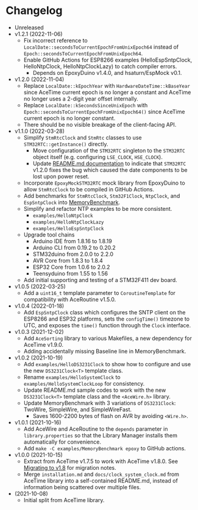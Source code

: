 # Changelog

* Unreleased
* v1.2.1 (2022-11-06)
    * Fix incorrect reference to
     `LocalDate::secondsToCurrentEpochFromUnixEpoch64` instead of
     `Epoch::secondsToCurrentEpochFromUnixEpoch64`.
    * Enable GitHub Actions for ESP8266 examples (HelloEspSntpClock,
      HelloNtpClock, HelloNtpClockLazy) to catch compiler errors.
        * Depends on EpoxyDuino v1.4.0, and hsaturn/EspMock v0.1.
* v1.2.0 (2022-11-04)
    * Replace `LocalDate::kEpochYear` with `HardwareDateTime::kBaseYear`
      since AceTime current epoch is no longer a constant and AceTime no longer
      uses a 2-digit year offset internally.
    * Replace `LocalDate::kSecondsSinceUnixEpoch` with
      `Epoch::secondsToCurrentEpochFromUnixEpoch64()` since AceTime current
      epoch is no longer constant.
    * There should be no visible breakage of the client-facing API.
* v1.1.0 (2022-03-28)
    * Simplify `StmRtcClock` and `StmRtc` classes to use
      `STM32RTC::getInstance()` directly.
        * Move configuration of the `STM32RTC` singleton to the `STM32RTC`
          object itself (e.g. configuring `LSE_CLOCK`, `HSE_CLOCK`).
        * Update [README.md documentation](README.md#StmRtcClockClass) to
          indicate that `STM32RTC` v1.2.0 fixes the bug which caused the date
          components to be lost upon power reset.
    * Incorporate `EpoxyMockSTM32RTC` mock library from EpoxyDuino to allow
      `StmRtcClock` to be compiled in GitHub Actions.
    * Add benchmarks for `StmRtcClock`, `Stm32F1Clock`, `NtpClock`, and
      `EspSntpClock` into [MemoryBenchmark](examples/MemoryBenchmark).
    * Simplify and refactor NTP examples to be more consistent.
        * `examples/HelloNtpClock`
        * `examples/HelloNtpClockLazy`
        * `examples/HelloEspSntpClock`
    * Upgrade tool chains
        * Arduino IDE from 1.8.16 to 1.8.19
        * Arduino CLI from 0.19.2 to 0.20.2
        * STM32duino from 2.0.0 to 2.2.0
        * AVR Core from 1.8.3 to 1.8.4
        * ESP32 Core from 1.0.6 to 2.0.2
        * Teensyduino from 1.55 to 1.56
    * Add initial supporting and testing of a STM32F411 dev board.
* v1.0.5 (2022-03-25)
    * Add a `uint16_t` template parameter to `CoroutineTemplate` for
      compatibility with AceRoutine v1.5.0.
* v1.0.4 (2022-01-18)
    * Add `EspSntpClock` class which configures the SNTP client on the ESP8266
      and ESP32 platforms, sets the `configTime()` timezone to UTC, and exposes
      the `time()` function through the `Clock` interface.
* v1.0.3 (2021-12-02)
    * Add `AceSorting` library to various Makefiles, a new dependency for
      AceTime v1.9.0.
    * Adding accidentally missing Baseline line in MemoryBenchmark.
* v1.0.2 (2021-10-19)
    * Add `examples/HelloDS3231Clock` to show how to configure and use the new
      `DS3231Clock<T>` template class.
    * Rename `examples/HelloSystemClock` to `examples/HelloSystemClockLoop` for
      consistency.
    * Update README.md sample codes to work with the new `DS3231Clock<T>`
      template class and the `<AceWire.h>` library.
    * Update MemoryBenchmark with 3 variations of `DS3231Clock`: TwoWire,
      SimpleWire, and SimpleWireFast.
        * Saves 1600-2200 bytes of flash on AVR by avoiding `<Wire.h>`.
* v1.0.1 (2021-10-16)
    * Add AceWire and AceRoutine to the `depends` parameter in
      `library.properties` so that the Library Manager installs them
      automatically for convenience.
    * Add `make -C examples/MemoryBenchmark epoxy` to GitHub actions.
* v1.0.0 (2021-10-15)
    * Extract from AceTime v1.7.5 to work with AceTime v1.8.0. See
      [Migrating to
      v1.8](https://github.com/bxparks/AceTime/blob/develop/MIGRATING.md#MigratingToVersion180) for migration notes.
    * Merge `installation.md` and `docs/clock_system_clock.md` from AceTime
      library into a self-contained README.md, instead of information being
      scattered over multiple files.
* (2021-10-08)
    * Initial split from AceTime library.
